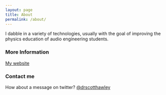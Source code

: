 ```yaml
---
layout: page
title: About
permalink: /about/
---
```


I dabble in a variety of technologies, usually with the goal of improving the physics education of audio engineering students.

### More Information

[My website](http://www.scotthawley.com)

### Contact me
How about a message on twitter?  [@drscotthawley](http://www.twitter.com/drscotthawley)

